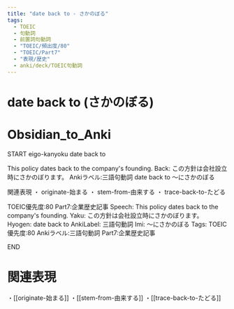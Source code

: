 ```yaml
---
title: "date back to - さかのぼる"
tags:
  - TOEIC
  - 句動詞
  - 前置詞句動詞
  - "TOEIC/頻出度/80"
  - "TOEIC/Part7"
  - "表現/歴史"
  - anki/deck/TOEIC句動詞
---
```


# date back to (さかのぼる)

# Obsidian_to_Anki
START
eigo-kanyoku
date back to

This policy dates back to the company's founding.
Back:
この方針は会社設立時にさかのぼります。
Ankiラベル:三語句動詞
date back to
〜にさかのぼる

関連表現
・ originate-始まる
・ stem-from-由来する
・ trace-back-to-たどる

TOEIC優先度:80
Part7:企業歴史記事
Speech: This policy dates back to the company's founding.
Yaku: この方針は会社設立時にさかのぼります。
Hyogen: date back to
AnkiLabel: 三語句動詞
Imi: 〜にさかのぼる
Tags: TOEIC優先度:80 Ankiラベル:三語句動詞 Part7:企業歴史記事
<!--ID: 1751241922011-->
END

# 関連表現
・[[originate-始まる]]
・[[stem-from-由来する]]
・[[trace-back-to-たどる]]
